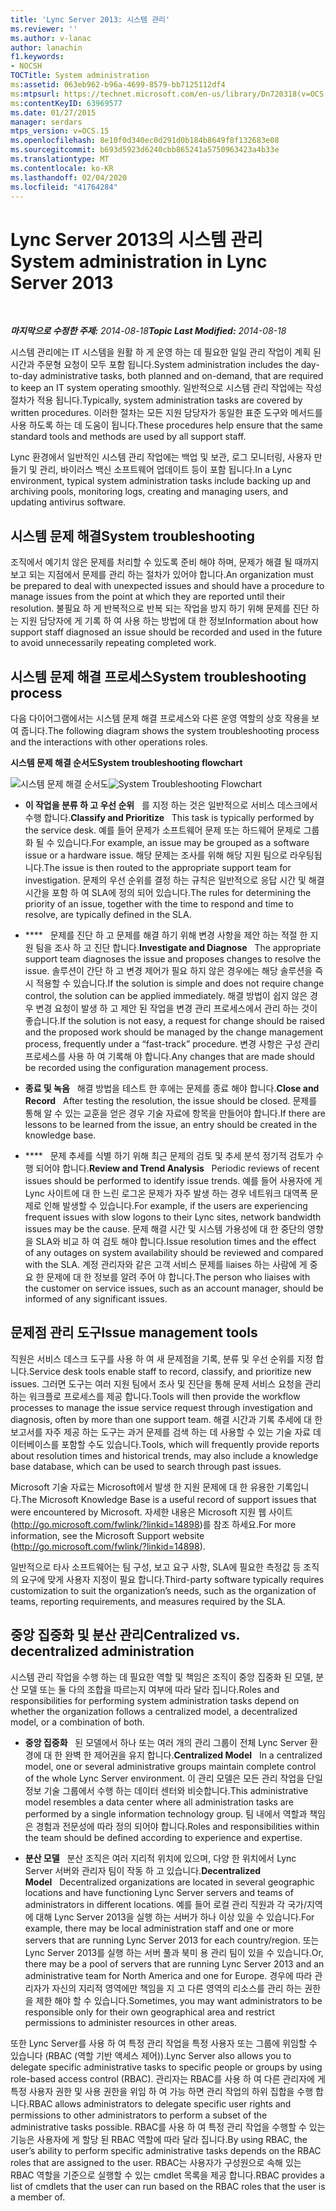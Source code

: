 ```yaml
---
title: 'Lync Server 2013: 시스템 관리'
ms.reviewer: ''
ms.author: v-lanac
author: lanachin
f1.keywords:
- NOCSH
TOCTitle: System administration
ms:assetid: 063eb962-b96a-4699-8579-bb7125112df4
ms:mtpsurl: https://technet.microsoft.com/en-us/library/Dn720318(v=OCS.15)
ms:contentKeyID: 63969577
ms.date: 01/27/2015
manager: serdars
mtps_version: v=OCS.15
ms.openlocfilehash: 8e10f0d340ec0d291d0b184b8649f8f132683e08
ms.sourcegitcommit: b693d5923d6240cbb865241a5750963423a4b33e
ms.translationtype: MT
ms.contentlocale: ko-KR
ms.lasthandoff: 02/04/2020
ms.locfileid: "41764284"
---
```

<div data-xmlns="http://www.w3.org/1999/xhtml">

<div class="topic" data-xmlns="http://www.w3.org/1999/xhtml" data-msxsl="urn:schemas-microsoft-com:xslt" data-cs="http://msdn.microsoft.com/en-us/">

<div data-asp="http://msdn2.microsoft.com/asp">

# <a name="system-administration-in-lync-server-2013"></a><span data-ttu-id="f8904-102">Lync Server 2013의 시스템 관리</span><span class="sxs-lookup"><span data-stu-id="f8904-102">System administration in Lync Server 2013</span></span>

</div>

<div id="mainSection">

<div id="mainBody">

<span> </span>

<span data-ttu-id="f8904-103">_**마지막으로 수정한 주제:** 2014-08-18_</span><span class="sxs-lookup"><span data-stu-id="f8904-103">_**Topic Last Modified:** 2014-08-18_</span></span>

<span data-ttu-id="f8904-104">시스템 관리에는 IT 시스템을 원활 하 게 운영 하는 데 필요한 일일 관리 작업이 계획 된 시간과 주문형 요청이 모두 포함 됩니다.</span><span class="sxs-lookup"><span data-stu-id="f8904-104">System administration includes the day-to-day administrative tasks, both planned and on-demand, that are required to keep an IT system operating smoothly.</span></span> <span data-ttu-id="f8904-105">일반적으로 시스템 관리 작업에는 작성 절차가 적용 됩니다.</span><span class="sxs-lookup"><span data-stu-id="f8904-105">Typically, system administration tasks are covered by written procedures.</span></span> <span data-ttu-id="f8904-106">이러한 절차는 모든 지원 담당자가 동일한 표준 도구와 메서드를 사용 하도록 하는 데 도움이 됩니다.</span><span class="sxs-lookup"><span data-stu-id="f8904-106">These procedures help ensure that the same standard tools and methods are used by all support staff.</span></span>

<span data-ttu-id="f8904-107">Lync 환경에서 일반적인 시스템 관리 작업에는 백업 및 보관, 로그 모니터링, 사용자 만들기 및 관리, 바이러스 백신 소프트웨어 업데이트 등이 포함 됩니다.</span><span class="sxs-lookup"><span data-stu-id="f8904-107">In a Lync environment, typical system administration tasks include backing up and archiving pools, monitoring logs, creating and managing users, and updating antivirus software.</span></span>

<div>

## <a name="system-troubleshooting"></a><span data-ttu-id="f8904-108">시스템 문제 해결</span><span class="sxs-lookup"><span data-stu-id="f8904-108">System troubleshooting</span></span>

<span data-ttu-id="f8904-109">조직에서 예기치 않은 문제를 처리할 수 있도록 준비 해야 하며, 문제가 해결 될 때까지 보고 되는 지점에서 문제를 관리 하는 절차가 있어야 합니다.</span><span class="sxs-lookup"><span data-stu-id="f8904-109">An organization must be prepared to deal with unexpected issues and should have a procedure to manage issues from the point at which they are reported until their resolution.</span></span> <span data-ttu-id="f8904-110">불필요 하 게 반복적으로 반복 되는 작업을 방지 하기 위해 문제를 진단 하는 지원 담당자에 게 기록 하 여 사용 하는 방법에 대 한 정보</span><span class="sxs-lookup"><span data-stu-id="f8904-110">Information about how support staff diagnosed an issue should be recorded and used in the future to avoid unnecessarily repeating completed work.</span></span>

</div>

<div>

## <a name="system-troubleshooting-process"></a><span data-ttu-id="f8904-111">시스템 문제 해결 프로세스</span><span class="sxs-lookup"><span data-stu-id="f8904-111">System troubleshooting process</span></span>

<span data-ttu-id="f8904-112">다음 다이어그램에서는 시스템 문제 해결 프로세스와 다른 운영 역할의 상호 작용을 보여 줍니다.</span><span class="sxs-lookup"><span data-stu-id="f8904-112">The following diagram shows the system troubleshooting process and the interactions with other operations roles.</span></span>

<span data-ttu-id="f8904-113">**시스템 문제 해결 순서도**</span><span class="sxs-lookup"><span data-stu-id="f8904-113">**System troubleshooting flowchart**</span></span>

<span data-ttu-id="f8904-114">![시스템 문제 해결 순서도](images/Dn720318.869d0b89-6473-4b1f-9d90-59604b4b8e98(OCS.15).jpg "시스템 문제 해결 순서도")</span><span class="sxs-lookup"><span data-stu-id="f8904-114">![System Troubleshooting Flowchart](images/Dn720318.869d0b89-6473-4b1f-9d90-59604b4b8e98(OCS.15).jpg "System Troubleshooting Flowchart")</span></span>

  - <span data-ttu-id="f8904-115">**이 작업을 분류 하 고 우선 순위**   를 지정 하는 것은 일반적으로 서비스 데스크에서 수행 합니다.</span><span class="sxs-lookup"><span data-stu-id="f8904-115">**Classify and Prioritize**   This task is typically performed by the service desk.</span></span> <span data-ttu-id="f8904-116">예를 들어 문제가 소프트웨어 문제 또는 하드웨어 문제로 그룹화 될 수 있습니다.</span><span class="sxs-lookup"><span data-stu-id="f8904-116">For example, an issue may be grouped as a software issue or a hardware issue.</span></span> <span data-ttu-id="f8904-117">해당 문제는 조사를 위해 해당 지원 팀으로 라우팅됩니다.</span><span class="sxs-lookup"><span data-stu-id="f8904-117">The issue is then routed to the appropriate support team for investigation.</span></span> <span data-ttu-id="f8904-118">문제의 우선 순위를 결정 하는 규칙은 일반적으로 응답 시간 및 해결 시간을 포함 하 여 SLA에 정의 되어 있습니다.</span><span class="sxs-lookup"><span data-stu-id="f8904-118">The rules for determining the priority of an issue, together with the time to respond and time to resolve, are typically defined in the SLA.</span></span>

  - <span data-ttu-id="f8904-119">\*\*\*\*   문제를 진단 하 고 문제를 해결 하기 위해 변경 사항을 제안 하는 적절 한 지원 팀을 조사 하 고 진단 합니다.</span><span class="sxs-lookup"><span data-stu-id="f8904-119">**Investigate and Diagnose**   The appropriate support team diagnoses the issue and proposes changes to resolve the issue.</span></span> <span data-ttu-id="f8904-120">솔루션이 간단 하 고 변경 제어가 필요 하지 않은 경우에는 해당 솔루션을 즉시 적용할 수 있습니다.</span><span class="sxs-lookup"><span data-stu-id="f8904-120">If the solution is simple and does not require change control, the solution can be applied immediately.</span></span> <span data-ttu-id="f8904-121">해결 방법이 쉽지 않은 경우 변경 요청이 발생 하 고 제안 된 작업을 변경 관리 프로세스에서 관리 하는 것이 좋습니다.</span><span class="sxs-lookup"><span data-stu-id="f8904-121">If the solution is not easy, a request for change should be raised and the proposed work should be managed by the change management process, frequently under a “fast-track” procedure.</span></span> <span data-ttu-id="f8904-122">변경 사항은 구성 관리 프로세스를 사용 하 여 기록해 야 합니다.</span><span class="sxs-lookup"><span data-stu-id="f8904-122">Any changes that are made should be recorded using the configuration management process.</span></span>

  - <span data-ttu-id="f8904-123">**종료 및 녹음**   해결 방법을 테스트 한 후에는 문제를 종료 해야 합니다.</span><span class="sxs-lookup"><span data-stu-id="f8904-123">**Close and Record**   After testing the resolution, the issue should be closed.</span></span> <span data-ttu-id="f8904-124">문제를 통해 알 수 있는 교훈을 얻은 경우 기술 자료에 항목을 만들어야 합니다.</span><span class="sxs-lookup"><span data-stu-id="f8904-124">If there are lessons to be learned from the issue, an entry should be created in the knowledge base.</span></span>

  - <span data-ttu-id="f8904-125">\*\*\*\*   문제 추세를 식별 하기 위해 최근 문제의 검토 및 추세 분석 정기적 검토가 수행 되어야 합니다.</span><span class="sxs-lookup"><span data-stu-id="f8904-125">**Review and Trend Analysis**   Periodic reviews of recent issues should be performed to identify issue trends.</span></span> <span data-ttu-id="f8904-126">예를 들어 사용자에 게 Lync 사이트에 대 한 느린 로그온 문제가 자주 발생 하는 경우 네트워크 대역폭 문제로 인해 발생할 수 있습니다.</span><span class="sxs-lookup"><span data-stu-id="f8904-126">For example, if the users are experiencing frequent issues with slow logons to their Lync sites, network bandwidth issues may be the cause.</span></span> <span data-ttu-id="f8904-127">문제 해결 시간 및 시스템 가용성에 대 한 중단의 영향을 SLA와 비교 하 여 검토 해야 합니다.</span><span class="sxs-lookup"><span data-stu-id="f8904-127">Issue resolution times and the effect of any outages on system availability should be reviewed and compared with the SLA.</span></span> <span data-ttu-id="f8904-128">계정 관리자와 같은 고객 서비스 문제를 liaises 하는 사람에 게 중요 한 문제에 대 한 정보를 알려 주어 야 합니다.</span><span class="sxs-lookup"><span data-stu-id="f8904-128">The person who liaises with the customer on service issues, such as an account manager, should be informed of any significant issues.</span></span>

</div>

<div>

## <a name="issue-management-tools"></a><span data-ttu-id="f8904-129">문제점 관리 도구</span><span class="sxs-lookup"><span data-stu-id="f8904-129">Issue management tools</span></span>

<span data-ttu-id="f8904-130">직원은 서비스 데스크 도구를 사용 하 여 새 문제점을 기록, 분류 및 우선 순위를 지정 합니다.</span><span class="sxs-lookup"><span data-stu-id="f8904-130">Service desk tools enable staff to record, classify, and prioritize new issues.</span></span> <span data-ttu-id="f8904-131">그러면 도구는 여러 지원 팀에서 조사 및 진단을 통해 문제 서비스 요청을 관리 하는 워크플로 프로세스를 제공 합니다.</span><span class="sxs-lookup"><span data-stu-id="f8904-131">Tools will then provide the workflow processes to manage the issue service request through investigation and diagnosis, often by more than one support team.</span></span> <span data-ttu-id="f8904-132">해결 시간과 기록 추세에 대 한 보고서를 자주 제공 하는 도구는 과거 문제를 검색 하는 데 사용할 수 있는 기술 자료 데이터베이스를 포함할 수도 있습니다.</span><span class="sxs-lookup"><span data-stu-id="f8904-132">Tools, which will frequently provide reports about resolution times and historical trends, may also include a knowledge base database, which can be used to search through past issues.</span></span>

<span data-ttu-id="f8904-133">Microsoft 기술 자료는 Microsoft에서 발생 한 지원 문제에 대 한 유용한 기록입니다.</span><span class="sxs-lookup"><span data-stu-id="f8904-133">The Microsoft Knowledge Base is a useful record of support issues that were encountered by Microsoft.</span></span> <span data-ttu-id="f8904-134">자세한 내용은 Microsoft 지원 웹 사이트 (<http://go.microsoft.com/fwlink/?linkid=14898>)를 참조 하세요.</span><span class="sxs-lookup"><span data-stu-id="f8904-134">For more information, see the Microsoft Support website (<http://go.microsoft.com/fwlink/?linkid=14898>).</span></span>

<span data-ttu-id="f8904-135">일반적으로 타사 소프트웨어는 팀 구성, 보고 요구 사항, SLA에 필요한 측정값 등 조직의 요구에 맞게 사용자 지정이 필요 합니다.</span><span class="sxs-lookup"><span data-stu-id="f8904-135">Third-party software typically requires customization to suit the organization’s needs, such as the organization of teams, reporting requirements, and measures required by the SLA.</span></span>

</div>

<div>

## <a name="centralized-vs-decentralized-administration"></a><span data-ttu-id="f8904-136">중앙 집중화 및 분산 관리</span><span class="sxs-lookup"><span data-stu-id="f8904-136">Centralized vs. decentralized administration</span></span>

<span data-ttu-id="f8904-137">시스템 관리 작업을 수행 하는 데 필요한 역할 및 책임은 조직이 중앙 집중화 된 모델, 분산 모델 또는 둘 다의 조합을 따르는지 여부에 따라 달라 집니다.</span><span class="sxs-lookup"><span data-stu-id="f8904-137">Roles and responsibilities for performing system administration tasks depend on whether the organization follows a centralized model, a decentralized model, or a combination of both.</span></span>

  - <span data-ttu-id="f8904-138">**중앙 집중화**   된 모델에서 하나 또는 여러 개의 관리 그룹이 전체 Lync Server 환경에 대 한 완벽 한 제어권을 유지 합니다.</span><span class="sxs-lookup"><span data-stu-id="f8904-138">**Centralized Model**   In a centralized model, one or several administrative groups maintain complete control of the whole Lync Server environment.</span></span> <span data-ttu-id="f8904-139">이 관리 모델은 모든 관리 작업을 단일 정보 기술 그룹에서 수행 하는 데이터 센터와 비슷합니다.</span><span class="sxs-lookup"><span data-stu-id="f8904-139">This administrative model resembles a data center where all administration tasks are performed by a single information technology group.</span></span> <span data-ttu-id="f8904-140">팀 내에서 역할과 책임은 경험과 전문성에 따라 정의 되어야 합니다.</span><span class="sxs-lookup"><span data-stu-id="f8904-140">Roles and responsibilities within the team should be defined according to experience and expertise.</span></span>

  - <span data-ttu-id="f8904-141">**분산 모델**   분산 조직은 여러 지리적 위치에 있으며, 다양 한 위치에서 Lync Server 서버와 관리자 팀이 작동 하 고 있습니다.</span><span class="sxs-lookup"><span data-stu-id="f8904-141">**Decentralized Model**   Decentralized organizations are located in several geographic locations and have functioning Lync Server servers and teams of administrators in different locations.</span></span> <span data-ttu-id="f8904-142">예를 들어 로컬 관리 직원과 각 국가/지역에 대해 Lync Server 2013을 실행 하는 서버가 하나 이상 있을 수 있습니다.</span><span class="sxs-lookup"><span data-stu-id="f8904-142">For example, there may be local administration staff and one or more servers that are running Lync Server 2013 for each country/region.</span></span> <span data-ttu-id="f8904-143">또는 Lync Server 2013를 실행 하는 서버 풀과 북미 용 관리 팀이 있을 수 있습니다.</span><span class="sxs-lookup"><span data-stu-id="f8904-143">Or, there may be a pool of servers that are running Lync Server 2013 and an administrative team for North America and one for Europe.</span></span> <span data-ttu-id="f8904-144">경우에 따라 관리자가 자신의 지리적 영역에만 책임을 지 고 다른 영역의 리소스를 관리 하는 권한을 제한 해야 할 수 있습니다.</span><span class="sxs-lookup"><span data-stu-id="f8904-144">Sometimes, you may want administrators to be responsible only for their own geographical area and restrict permissions to administer resources in other areas.</span></span>

<span data-ttu-id="f8904-145">또한 Lync Server를 사용 하 여 특정 관리 작업을 특정 사용자 또는 그룹에 위임할 수 있습니다 (RBAC (역할 기반 액세스 제어)).</span><span class="sxs-lookup"><span data-stu-id="f8904-145">Lync Server also allows you to delegate specific administrative tasks to specific people or groups by using role-based access control (RBAC).</span></span> <span data-ttu-id="f8904-146">관리자는 RBAC를 사용 하 여 다른 관리자에 게 특정 사용자 권한 및 사용 권한을 위임 하 여 가능 하면 관리 작업의 하위 집합을 수행 합니다.</span><span class="sxs-lookup"><span data-stu-id="f8904-146">RBAC allows administrators to delegate specific user rights and permissions to other administrators to perform a subset of the administrative tasks possible.</span></span> <span data-ttu-id="f8904-147">RBAC를 사용 하 여 특정 관리 작업을 수행할 수 있는 기능은 사용자에 게 할당 된 RBAC 역할에 따라 달라 집니다.</span><span class="sxs-lookup"><span data-stu-id="f8904-147">By using RBAC, the user’s ability to perform specific administrative tasks depends on the RBAC roles that are assigned to the user.</span></span> <span data-ttu-id="f8904-148">RBAC는 사용자가 구성원으로 속해 있는 RBAC 역할을 기준으로 실행할 수 있는 cmdlet 목록을 제공 합니다.</span><span class="sxs-lookup"><span data-stu-id="f8904-148">RBAC provides a list of cmdlets that the user can run based on the RBAC roles that the user is a member of.</span></span>

</div>

</div>

<span> </span>

</div>

</div>

</div>

